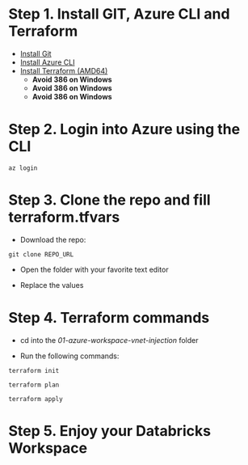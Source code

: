 # Step 1. Install GIT, Azure CLI and Terraform

- [Install Git](https://git-scm.com/book/en/v2/Getting-Started-Installing-Git)
- [Install Azure CLI](https://learn.microsoft.com/en-us/cli/azure/install-azure-cli?view=azure-cli-latest)
- [Install Terraform (AMD64)](https://developer.hashicorp.com/terraform/install)
    - **Avoid 386 on Windows**
    - **Avoid 386 on Windows**
    - **Avoid 386 on Windows**

# Step 2. Login into Azure using the CLI

```console
az login
```

# Step 3. Clone the repo and fill terraform.tfvars

- Download the repo:
```console
git clone REPO_URL
```

- Open the folder with your favorite text editor

- Replace the values

# Step 4. Terraform commands

- cd into the *01-azure-workspace-vnet-injection* folder

- Run the following commands:

```console
terraform init
```

```console
terraform plan
```

```console
terraform apply
```

# Step 5. Enjoy your Databricks Workspace